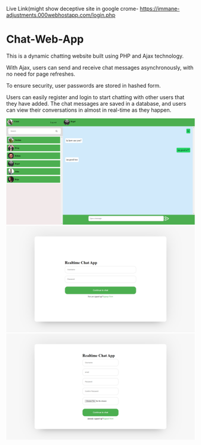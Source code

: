 Live Link(might show deceptive site in google crome- 
https://immane-adjustments.000webhostapp.com/login.php
# Chat-Web-App

This is a dynamic chatting website built using PHP and Ajax technology. 

With Ajax, users can send and receive chat messages asynchronously, with no need for page refreshes. 

To ensure security, user passwords are stored in hashed form. 

Users can easily register and login to start chatting with other users that they have added. 
The chat messages are saved in a database, and users can view their conversations in almost in real-time as they happen.


<img src="githubimg/main ui.png"  >
<img src="githubimg/login.png"  >
<img src="githubimg/register.png"  >
